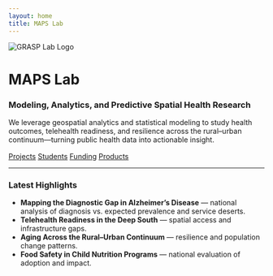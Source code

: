 ```yaml
---
layout: home
title: MAPS Lab
---
```


<div class="hero">
  <img src="{{ '/assets/logo.png' | relative_url }}" alt="GRASP Lab Logo">
  <h1>MAPS Lab</h1>
  <h3>Modeling, Analytics, and Predictive Spatial Health Research</h3>
  <p class="lead">
    We leverage geospatial analytics and statistical modeling to study health outcomes,
    telehealth readiness, and resilience across the rural–urban continuum—turning public
    health data into actionable insight.
  </p>

  <div style="margin-top:16px">
    <a class="btn" href="{{ '/projects/'  | relative_url }}">Projects</a>
    <a class="btn" href="{{ '/students/'  | relative_url }}">Students</a>
    <a class="btn" href="{{ '/funding/'   | relative_url }}">Funding</a>
    <a class="btn" href="{{ '/products/'  | relative_url }}">Products</a>
  </div>
</div>

<hr class="rule"/>

### Latest Highlights
-  **Mapping the Diagnostic Gap in Alzheimer’s Disease** — national analysis of diagnosis vs. expected prevalence and service deserts.
-  **Telehealth Readiness in the Deep South** — spatial access and infrastructure gaps.
-  **Aging Across the Rural–Urban Continuum** — resilience and population change patterns.
-  **Food Safety in Child Nutrition Programs** — national evaluation of adoption and impact.
